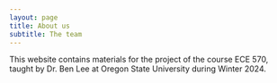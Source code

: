 ```yaml
---
layout: page
title: About us
subtitle: The team
---
```

This website contains materials for the project of the course ECE 570, taught by Dr. Ben Lee at Oregon State University during Winter 2024.

